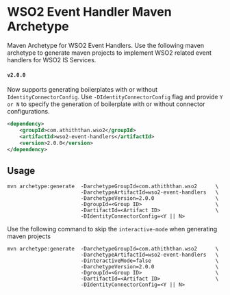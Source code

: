 # WSO2 Event Handler Maven Archetype <!-- omit in toc -->

Maven Archetype for WSO2 Event Handlers. Use the following maven archetype to generate maven projects to implement WSO2 related event handlers for WSO2 IS Services.

#### `v2.0.0`

Now supports generating boilerplates with or without `IdentityConnectorConfig`. Use `-DIdentityConnectorConfig` flag and provide `Y or N` to specify the generation of boilerplate with or without connector configurations.

```xml
<dependency>
    <groupId>com.athiththan.wso2</groupId>
    <artifactId>wso2-event-handlers</artifactId>
    <version>2.0.0</version>
</dependency>
```

## Usage

```shell
mvn archetype:generate  -DarchetypeGroupId=com.athiththan.wso2      \
                        -DarchetypeArtifactId=wso2-event-handlers   \
                        -DarchetypeVersion=2.0.0                    \
                        -DgroupId=<Group ID>                        \
                        -DartifactId=<Artifact ID>                  \
                        -DIdentityConnectorConfig=<Y || N>
```

Use the following command to skip the `interactive-mode` when generating maven projects

```shell
mvn archetype:generate  -DarchetypeGroupId=com.athiththan.wso2      \
                        -DarchetypeArtifactId=wso2-event-handlers   \
                        -DinteractiveMode=false                     \
                        -DarchetypeVersion=2.0.0                    \
                        -DgroupId=<Group ID>                        \
                        -DartifactId=<Artifact ID>                  \
                        -DIdentityConnectorConfig=<Y || N>
```

